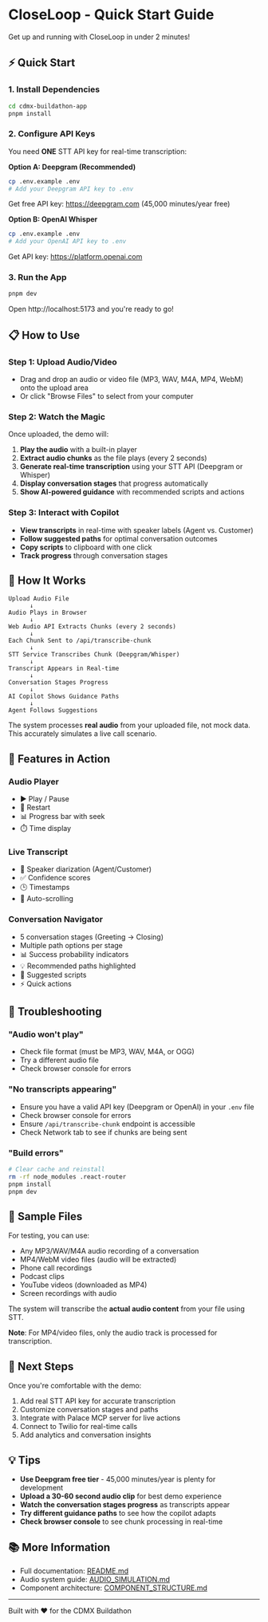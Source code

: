 # CloseLoop - Quick Start Guide

Get up and running with CloseLoop in under 2 minutes!

## ⚡ Quick Start

### 1. Install Dependencies

```bash
cd cdmx-buildathon-app
pnpm install
```

### 2. Configure API Keys

You need **ONE** STT API key for real-time transcription:

**Option A: Deepgram (Recommended)**
```bash
cp .env.example .env
# Add your Deepgram API key to .env
```
Get free API key: https://deepgram.com (45,000 minutes/year free)

**Option B: OpenAI Whisper**
```bash
cp .env.example .env
# Add your OpenAI API key to .env
```
Get API key: https://platform.openai.com

### 3. Run the App

```bash
pnpm dev
```

Open http://localhost:5173 and you're ready to go!

## 📋 How to Use

### Step 1: Upload Audio/Video
- Drag and drop an audio or video file (MP3, WAV, M4A, MP4, WebM) onto the upload area
- Or click "Browse Files" to select from your computer

### Step 2: Watch the Magic
Once uploaded, the demo will:
1. **Play the audio** with a built-in player
2. **Extract audio chunks** as the file plays (every 2 seconds)
3. **Generate real-time transcription** using your STT API (Deepgram or Whisper)
4. **Display conversation stages** that progress automatically
5. **Show AI-powered guidance** with recommended scripts and actions

### Step 3: Interact with Copilot
- **View transcripts** in real-time with speaker labels (Agent vs. Customer)
- **Follow suggested paths** for optimal conversation outcomes
- **Copy scripts** to clipboard with one click
- **Track progress** through conversation stages

## 🎯 How It Works

```
Upload Audio File
      ↓
Audio Plays in Browser
      ↓
Web Audio API Extracts Chunks (every 2 seconds)
      ↓
Each Chunk Sent to /api/transcribe-chunk
      ↓
STT Service Transcribes Chunk (Deepgram/Whisper)
      ↓
Transcript Appears in Real-time
      ↓
Conversation Stages Progress
      ↓
AI Copilot Shows Guidance Paths
      ↓
Agent Follows Suggestions
```

The system processes **real audio** from your uploaded file, not mock data. This accurately simulates a live call scenario.

## 🎨 Features in Action

### Audio Player
- ▶️ Play / Pause
- 🔄 Restart
- 📊 Progress bar with seek
- ⏱️ Time display

### Live Transcript
- 👤 Speaker diarization (Agent/Customer)
- ✅ Confidence scores
- 🕒 Timestamps
- 📜 Auto-scrolling

### Conversation Navigator
- 5 conversation stages (Greeting → Closing)
- Multiple path options per stage
- 📊 Success probability indicators
- 💡 Recommended paths highlighted
- 📝 Suggested scripts
- ⚡ Quick actions

## 🐛 Troubleshooting

### "Audio won't play"
- Check file format (must be MP3, WAV, M4A, or OGG)
- Try a different audio file
- Check browser console for errors

### "No transcripts appearing"
- Ensure you have a valid API key (Deepgram or OpenAI) in your `.env` file
- Check browser console for errors
- Ensure `/api/transcribe-chunk` endpoint is accessible
- Check Network tab to see if chunks are being sent

### "Build errors"
```bash
# Clear cache and reinstall
rm -rf node_modules .react-router
pnpm install
pnpm dev
```

## 📁 Sample Files

For testing, you can use:
- Any MP3/WAV/M4A audio recording of a conversation
- MP4/WebM video files (audio will be extracted)
- Phone call recordings
- Podcast clips
- YouTube videos (downloaded as MP4)
- Screen recordings with audio

The system will transcribe the **actual audio content** from your file using STT.

**Note**: For MP4/video files, only the audio track is processed for transcription.

## 🚀 Next Steps

Once you're comfortable with the demo:
1. Add real STT API key for accurate transcription
2. Customize conversation stages and paths
3. Integrate with Palace MCP server for live actions
4. Connect to Twilio for real-time calls
5. Add analytics and conversation insights

## 💡 Tips

- **Use Deepgram free tier** - 45,000 minutes/year is plenty for development
- **Upload a 30-60 second audio clip** for best demo experience
- **Watch the conversation stages progress** as transcripts appear
- **Try different guidance paths** to see how the copilot adapts
- **Check browser console** to see chunk processing in real-time

## 📚 More Information

- Full documentation: [README.md](./README.md)
- Audio system guide: [AUDIO_SIMULATION.md](./AUDIO_SIMULATION.md)
- Component architecture: [COMPONENT_STRUCTURE.md](./COMPONENT_STRUCTURE.md)

---

Built with ❤️ for the CDMX Buildathon
